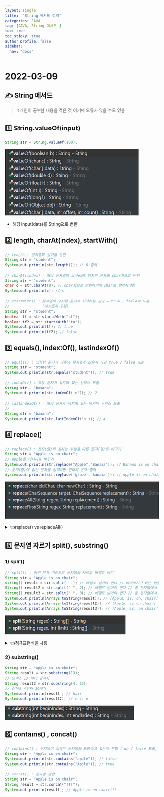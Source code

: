 ```yaml
---
layout: single
title:  "String 메서드 정리"
categories: JAVA 
tag: [JAVA, String 메서드 ]
toc: true
toc_sticky: true
author_profile: false
sidebar:
  nav: "docs"
---
```


# 2022-03-09

## ✍ String 메서드

<!--Quote-->
> ❗ 개인이 공부한 내용을 적은 것 이기에 오류가 많을 수도 있음


## 1️⃣ String.valueOf(input)

```java
String str = String.valueOf(100);
```

![1.png](/assets/images/posts/2022-03-09/1.png)

- 해당 input(data)를 String으로 변환

## **2️⃣ length, charAt(index), startWith()**

```java
// length : 문자열의 길이를 반환 
String str = "student";
System.out.println(str.length()); // 6 출력

// charAt(index) : 해당 문자열의 index에 위치한 문자를 char형으로 반환
String str = "student";
char c = str.charAt(0); // char형으로 반환하기에 char로 받아줘야함
System.out.println(c); // s

// startWith() : 문자열이 명시한 문자로 시작하는 판단 → true / fasle로 도출
//               (대소문자 구분)
String str = "student";
boolean tf = str.startsWith("st");  
boolean tf2 = str.startsWith("tu"); 
System.out.println(tf); // true
System.out.println(tf2); // false
```

## 3️⃣ equals(), indextOf(), lastindexOf()

```java
// equals() : 입력한 문자가 기존의 문자열과 같은지 비교 true / false 도출
String str = "student";
System.out.println(str.equals("student")); // true

// indexOf() : 해당 문자가 위치해 있는 인덱스 도출 
String str = "banana";
System.out.println(str.indexOf('n')); // 2 

// lastindexOf() : 해당 문자가 위치해 있는 마지막 인덱스 도출
// 
String str = "banana";
System.out.println(str.lastIndexOf('n')); // 4
```

## 4️⃣ replace()

```java
// replace() : 문자(열)의 원하는 부분을 다른 문자(열)로 바꾸기 
String str = "Apple is on chair";
// apple을 바나나로 바꾸기 
System.out.println(str.replace("Apple","Banana")); // Banana is on chair
// 문자(열)에 없는 문자를 입력하면 원래의 문자 출력 
System.out.println(str.replace("grape","Banana")); // Apple is on chair

```

![2.png](/assets/images/posts/2022-03-09/2.png)

<details>
<summary>👈replace() vs replaceAll() </summary>
<div markdown="1">       
[https://jamesdreaming.tistory.com/85](https://jamesdreaming.tistory.com/85)
</div>
</details> 


## 5️⃣ 문자열 자르기 split(), substring()

### 1)  split()

```java
// split() : 어떤 문자 기준으로 문자열을 자르고 배열로 리턴
String str = "Apple is on chair";
String[] result = str.split(" "); // 배열로 받아야 한다 // 띄어쓰기가 있는 만큼 출력
String[] result2 = str.split(" ", 2); // 배열로 받아야 한다 // 총 문자열에서 띄어쓰기 2개
String[] result3 = str.split(" ", 3); // 배열로 받아야 한다 // 총 문자열에서 띄어쓰기 3개
System.out.println(Arrays.toString(result)); // [Apple, is, on, chair] 
System.out.println(Arrays.toString(result2)); // [Apple, is on chair] 
System.out.println(Arrays.toString(result3)); // [Apple, is, on chair]
```

![3.png](/assets/images/posts/2022-03-09/3.png)


<details>
<summary>👈정규표현식을 사용 </summary>
<div markdown="1">       
[https://codechacha.com/ko/java-regex/](https://codechacha.com/ko/java-regex/)
</div>
</details> 


### 2)  substring()

```java
String str = "Apple is on chair";
String result = str.substring(13); 
// 인덱스 13 부터 끝까지 
String result2 = str.substring(4, 10); 
// 인덱스 4부터 10까지 
System.out.println(result); // hair
System.out.println(result2); // e is o
```

![4.png](/assets/images/posts/2022-03-09/4.png)

## 6️⃣ contains() , concat()

```java
// contains() : 문자열이 입력한 문자열을 포함하고 있는지 판별 true / false 도출, 대소문자 비교
String str = "Apple is on chair";
System.out.println(str.contains("apple")); // false
System.out.println(str.contains("Apple")); // true

// concat() : 문자열 결합
String str = "Apple is on chair";
String result = str.concat("!!!");
System.out.println(result); // Apple is on chair!!!
```